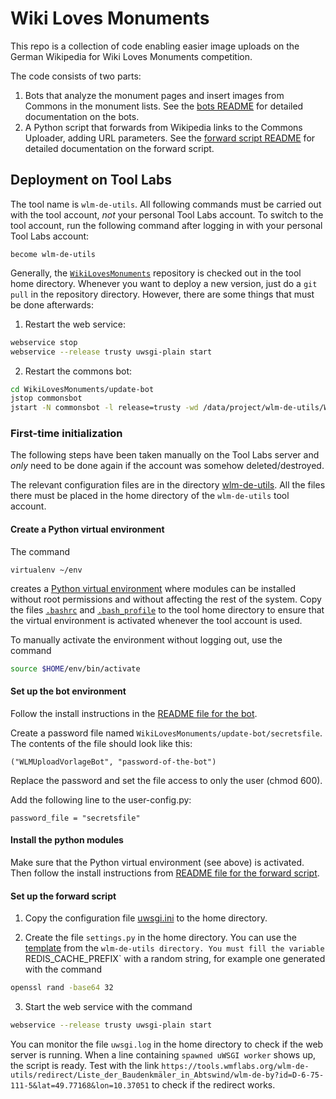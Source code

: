 # Wiki Loves Monuments

This repo is a collection of code enabling easier image uploads on the German Wikipedia for Wiki Loves Monuments competition.

The code consists of two parts:
1. Bots that analyze the monument pages and insert images from Commons in the monument lists. See the [bots README](update-bot/README.md) for detailed documentation on the bots.
2. A Python script that forwards from Wikipedia links to the Commons Uploader, adding URL parameters. See the [forward script README](forward_script_python/README.md) for detailed documentation on the forward script.

## Deployment on Tool Labs
The tool name is `wlm-de-utils`. All following commands must be carried out with the tool account, *not* your personal Tool Labs account. To switch to the tool account, run the following command after logging in with your personal Tool Labs account:

    become wlm-de-utils

Generally, the [`WikiLovesMonuments`][wlmrepo] repository is checked out in the tool home directory.
Whenever you want to deploy a new version, just do a `git pull` in the repository directory. However, there are some things that must be done afterwards:

1. Restart the web service:

 ```bash
 webservice stop
 webservice --release trusty uwsgi-plain start
 ```

2. Restart the commons bot:

 ```bash
 cd WikiLovesMonuments/update-bot
 jstop commonsbot
 jstart -N commonsbot -l release=trusty -wd /data/project/wlm-de-utils/WikiLovesMonuments/update-bot/ /data/project/wlm-de-utils/WikiLovesMonuments/update-bot/run_commonsbot.sh
 ```

### First-time initialization
The following steps have been taken manually on the Tool Labs server and *only* need to be done again if the account was somehow deleted/destroyed.

The relevant configuration files are in the directory [wlm-de-utils](wlm-de-utils/). All the files there must be placed in the home directory of the `wlm-de-utils` tool account.

#### Create a Python virtual environment
The command

    virtualenv ~/env

creates a [Python virtual environment][virtualenv] where modules can be installed without root permissions and without affecting the rest of the system. Copy the files [`.bashrc`](wlm-de-utils/.bashrc) and [`.bash_profile`](wlm-de-utils/.bash_profile) to the tool home directory to ensure that the virtual environment is activated whenever the tool account is used.

To manually activate the environment without logging out, use the command

```bash
source $HOME/env/bin/activate
```

#### Set up the bot environment
Follow the install instructions in the [README file for the bot](update-bot/README.md).

Create a password file named `WikiLovesMonuments/update-bot/secretsfile`. The contents of the file should look like this:

    ("WLMUploadVorlageBot", "password-of-the-bot")

Replace the password and set the file access to only the user (chmod 600).

Add the following line to the user-config.py:

    password_file = "secretsfile"

#### Install the python modules
Make sure that the Python virtual environment (see above) is activated. Then follow the install instructions from [README file for the forward script](forward_script_python/README.md).

#### Set up the forward script
1. Copy the configuration file [uwsgi.ini](wlm-de-utils/uwsgi.ini) to the home directory.

2. Create the file `settings.py` in the home directory. You can use the [template](wlm-de-utils/settings.py.dist) from the `wlm-de-utils directory. You must fill the variable `REDIS_CACHE_PREFIX` with a random string, for example one generated with the command

 ```bash
 openssl rand -base64 32
 ```

3. Start the web service with the command

 ```bash
 webservice --release trusty uwsgi-plain start
 ```

You can monitor the file `uwsgi.log` in the home directory to check if the web server is running. When a line containing `spawned uWSGI worker` shows up, the script is ready. Test with the link
`https://tools.wmflabs.org/wlm-de-utils/redirect/Liste_der_Baudenkmäler_in_Abtswind/wlm-de-by?id=D-6-75-111-5&lat=49.77168&lon=10.37051` to check if the redirect works.

[wlmrepo]: https://github.com/wmde/WikiLovesMonuments/
[virtualenv]: https://virtualenv.pypa.io/en/latest/
[tools_grid]: https://wikitech.wikimedia.org/wiki/Help:Tool_Labs/Grid
